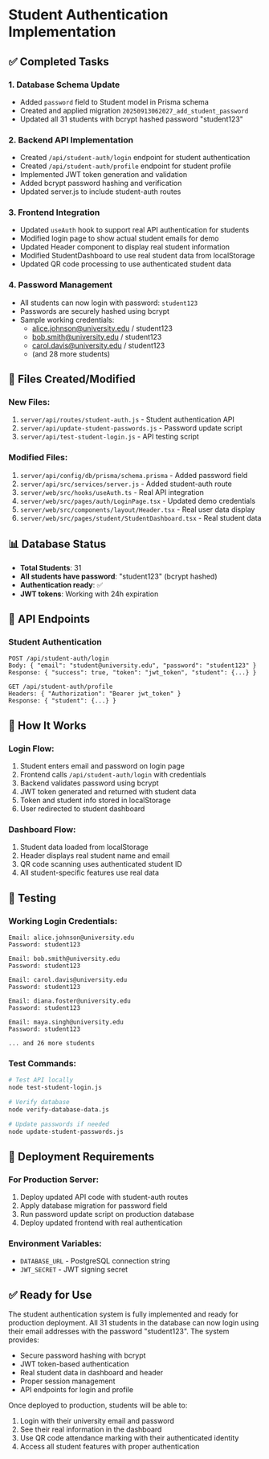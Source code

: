# Student Authentication Implementation

## ✅ Completed Tasks

### 1. Database Schema Update
- Added `password` field to Student model in Prisma schema
- Created and applied migration `20250913062027_add_student_password`
- Updated all 31 students with bcrypt hashed password "student123"

### 2. Backend API Implementation
- Created `/api/student-auth/login` endpoint for student authentication
- Created `/api/student-auth/profile` endpoint for student profile
- Implemented JWT token generation and validation
- Added bcrypt password hashing and verification
- Updated server.js to include student-auth routes

### 3. Frontend Integration
- Updated `useAuth` hook to support real API authentication for students
- Modified login page to show actual student emails for demo
- Updated Header component to display real student information
- Modified StudentDashboard to use real student data from localStorage
- Updated QR code processing to use authenticated student data

### 4. Password Management
- All students can now login with password: `student123`
- Passwords are securely hashed using bcrypt
- Sample working credentials:
  - alice.johnson@university.edu / student123
  - bob.smith@university.edu / student123
  - carol.davis@university.edu / student123
  - (and 28 more students)

## 🚀 Files Created/Modified

### New Files:
1. `server/api/routes/student-auth.js` - Student authentication API
2. `server/api/update-student-passwords.js` - Password update script
3. `server/api/test-student-login.js` - API testing script

### Modified Files:
1. `server/api/config/db/prisma/schema.prisma` - Added password field
2. `server/api/src/services/server.js` - Added student-auth route
3. `server/web/src/hooks/useAuth.ts` - Real API integration
4. `server/web/src/pages/auth/LoginPage.tsx` - Updated demo credentials
5. `server/web/src/components/layout/Header.tsx` - Real user data display
6. `server/web/src/pages/student/StudentDashboard.tsx` - Real student data

## 📊 Database Status
- **Total Students**: 31
- **All students have password**: "student123" (bcrypt hashed)
- **Authentication ready**: ✅
- **JWT tokens**: Working with 24h expiration

## 🔧 API Endpoints

### Student Authentication
```
POST /api/student-auth/login
Body: { "email": "student@university.edu", "password": "student123" }
Response: { "success": true, "token": "jwt_token", "student": {...} }

GET /api/student-auth/profile
Headers: { "Authorization": "Bearer jwt_token" }
Response: { "student": {...} }
```

## 🎯 How It Works

### Login Flow:
1. Student enters email and password on login page
2. Frontend calls `/api/student-auth/login` with credentials
3. Backend validates password using bcrypt
4. JWT token generated and returned with student data
5. Token and student info stored in localStorage
6. User redirected to student dashboard

### Dashboard Flow:
1. Student data loaded from localStorage
2. Header displays real student name and email
3. QR code scanning uses authenticated student ID
4. All student-specific features use real data

## 🧪 Testing

### Working Login Credentials:
```
Email: alice.johnson@university.edu
Password: student123

Email: bob.smith@university.edu  
Password: student123

Email: carol.davis@university.edu
Password: student123

Email: diana.foster@university.edu
Password: student123

Email: maya.singh@university.edu
Password: student123

... and 26 more students
```

### Test Commands:
```bash
# Test API locally
node test-student-login.js

# Verify database
node verify-database-data.js

# Update passwords if needed
node update-student-passwords.js
```

## 🚀 Deployment Requirements

### For Production Server:
1. Deploy updated API code with student-auth routes
2. Apply database migration for password field
3. Run password update script on production database
4. Deploy updated frontend with real authentication

### Environment Variables:
- `DATABASE_URL` - PostgreSQL connection string
- `JWT_SECRET` - JWT signing secret

## ✅ Ready for Use

The student authentication system is fully implemented and ready for production deployment. All 31 students in the database can now login using their email addresses with the password "student123". The system provides:

- Secure password hashing with bcrypt
- JWT token-based authentication
- Real student data in dashboard and header
- Proper session management
- API endpoints for login and profile

Once deployed to production, students will be able to:
1. Login with their university email and password
2. See their real information in the dashboard
3. Use QR code attendance marking with their authenticated identity
4. Access all student features with proper authentication